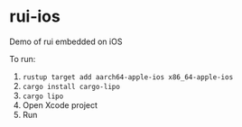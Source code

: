 # rui-ios
Demo of rui embedded on iOS

To run:

1. `rustup target add aarch64-apple-ios x86_64-apple-ios`
1. `cargo install cargo-lipo`
1. `cargo lipo`
1. Open Xcode project
1. Run
